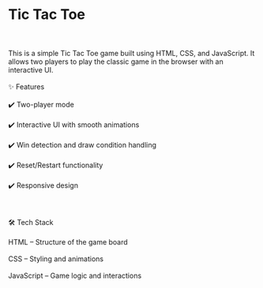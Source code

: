 # Tic Tac Toe 
<br>
</br>
This is a simple Tic Tac Toe game built using HTML, CSS, and JavaScript. It allows two players to play the classic game in the browser with an interactive UI.
<br>
</br>
✨ Features<br></br>
✔️ Two-player mode<br></br>
✔️ Interactive UI with smooth animations<br></br>
✔️ Win detection and draw condition handling<br></br>
✔️ Reset/Restart functionality<br></br>
✔️ Responsive design<br></br>
<br>
</br>
🛠 Tech Stack<br></br>
HTML – Structure of the game board<br></br>
CSS – Styling and animations<br></br>
JavaScript – Game logic and interactions<br></br>
